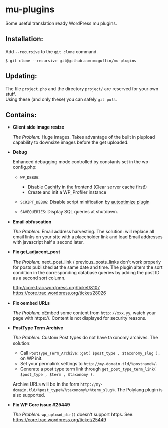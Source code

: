 mu-plugins
==========

Some useful translation ready WordPress mu plugins.

Installation:
-------------

Add `--recursive` to the `git clone` command.

    $ git clone --recursive git@github.com:mcguffin/mu-plugins

Updating:
---------

The file `project.php` and the directory `project/` are reserved for your own stuff.  
Using these (and only these) you can safely `git pull`.

Contains:
---------

*   **Client side image resize**
   
    *The Problem:* Huge images. Takes advantage of the built in plupload capability to 
    downsize images before the get uploaded.

*   **Debug**
    
    Enhanced debugging mode controlled by constants set in the wp-config.php:
    
    *	`WP_DEBUG`: 
    	*	Disable [Cachify](https://wordpress.org/plugins/cachify/) in the frontend (Clear server cache first!)
    	*	Create and init a WP_Profiler instance

    *	`SCRIPT_DEBUG`: Disable script minification by [autoptimize plugin](https://wordpress.org/plugins/autoptimize/)
    
    *	`SAVEQUERIES`: Display SQL queries at shutdown.

*   **Email obfuscation**
   
    *The Problem:* Email address harvesting. The solution: will replace all email links on 
    your site with a placeholder link and load Email addresses with javascript half a second 
    later.
  
*   **Fix get_adjacent_post**
   
    *The Problem:* next_post_link / previous_posts_links don't work properly for posts 
    published at the same date and time. The plugin alters the sort condition in the 
    corresponding database queries by adding the post ID as a second sort column.
    
    http://core.trac.wordpress.org/ticket/8107, https://core.trac.wordpress.org/ticket/28026
  
*   **Fix oembed URLs**
   
    *The Problem:* oEmbed some content from `http://xxx.yy`, watch your page with 
    https://. Content is not displayed for security reasons. 

*	**PostType Term Archive**
    
    *The Problem:* Custom Post types do not have taxonomy archives. The solution: 

    *  Call `PostType_Term_Archive::get( $post_type , $taxonomy_slug );` on WP init. 
    *  Set your permalink settings to `http://my-domain.tld/%postname%/`.
    *  Generate a post type term link through `get_post_type_term_link( $post_type , $term , $taxonomy )`.

    Archive URLs will be in the form `http://my-domain.tld/%post_type%/%taxonomy%/%term_slug%`.
    The Polylang plugin is also supported.
    
*	**Fix WP Core issue #25449**
	
	*The Problem:* `wp_upload_dir()` doesn't support https. See: https://core.trac.wordpress.org/ticket/25449
